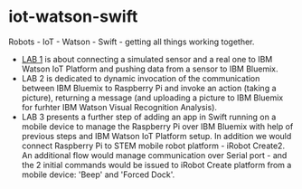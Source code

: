 # iot-watson-swift
Robots - IoT - Watson - Swift - getting all things working together.

- [LAB 1](https://github.com/blumareks/iot-watson-swift/tree/master/lab1) is about connecting a simulated sensor and a real one to IBM Watson IoT Platform and pushing data from a sensor to IBM Bluemix.
- LAB 2 is dedicated to dynamic invocation of the communication between IBM Bluemix to Raspberry Pi and invoke an action (taking a picture), returning a message (and uploading a picture to IBM Bluemix for furhter IBM Watson Visual Recognition Analysis).
- LAB 3 presents a further step of adding an app in Swift running on a mobile device to manage the Raspberry Pi over IBM Bluemix with help of previous steps and IBM Watson IoT Platform setup. In addition we would connect Raspberry Pi to STEM mobile robot platform - iRobot Create2. An additional flow would manage communication over Serial port - and the 2 initial commands would be issued to iRobot Create platform from a mobile device: 'Beep' and 'Forced Dock'.
